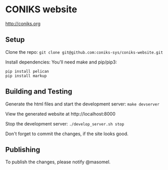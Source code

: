 # CONIKS website

http://coniks.org

## Setup
Clone the repo: `git clone git@github.com:coniks-sys/coniks-website.git`

Install dependencies:
You'll need make and pip/pip3:
```
pip install pelican
pip install markup
```

## Building and Testing
Generate the html files and start the development server:
`make devserver`

View the generated website at http://localhost:8000

Stop the development server: `./develop_server.sh stop`

Don't forget to commit the changes, if the site looks good.

## Publishing
To publish the changes, please notify @masomel.
